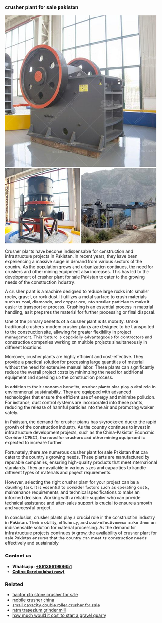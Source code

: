 <h3>crusher plant for sale pakistan</h3><img src='1708497472.jpg' alt=''><p>Crusher plants have become indispensable for construction and infrastructure projects in Pakistan. In recent years, they have been experiencing a massive surge in demand from various sectors of the country. As the population grows and urbanization continues, the need for crushers and other mining equipment also increases. This has led to the development of crusher plant for sale Pakistan to cater to the growing needs of the construction industry.</p><p>A crusher plant is a machine designed to reduce large rocks into smaller rocks, gravel, or rock dust. It utilizes a metal surface to crush materials, such as coal, diamonds, and copper ore, into smaller particles to make it easier to transport or process. Crushing is an essential process in material handling, as it prepares the material for further processing or final disposal.</p><p>One of the primary benefits of a crusher plant is its mobility. Unlike traditional crushers, modern crusher plants are designed to be transported to the construction site, allowing for greater flexibility in project management. This feature is especially advantageous for contractors and construction companies working on multiple projects simultaneously in different locations.</p><p>Moreover, crusher plants are highly efficient and cost-effective. They provide a practical solution for processing large quantities of material without the need for extensive manual labor. These plants can significantly reduce the overall project costs by minimizing the need for additional equipment and speeding up the construction process.</p><p>In addition to their economic benefits, crusher plants also play a vital role in environmental sustainability. They are equipped with advanced technologies that ensure the efficient use of energy and minimize pollution. For instance, dust control systems are incorporated into these plants, reducing the release of harmful particles into the air and promoting worker safety.</p><p>In Pakistan, the demand for crusher plants has skyrocketed due to the rapid growth of the construction industry. As the country continues to invest in infrastructure development projects, such as the China-Pakistan Economic Corridor (CPEC), the need for crushers and other mining equipment is expected to increase further.</p><p>Fortunately, there are numerous crusher plant for sale Pakistan that can cater to the country's growing needs. These plants are manufactured by reputable companies, ensuring high-quality products that meet international standards. They are available in various sizes and capacities to handle different types of materials and project requirements.</p><p>However, selecting the right crusher plant for your project can be a daunting task. It is essential to consider factors such as operating costs, maintenance requirements, and technical specifications to make an informed decision. Working with a reliable supplier who can provide technical assistance and after-sales support is crucial to ensure a smooth and successful project.</p><p>In conclusion, crusher plants play a crucial role in the construction industry in Pakistan. Their mobility, efficiency, and cost-effectiveness make them an indispensable solution for material processing. As the demand for infrastructure projects continues to grow, the availability of crusher plant for sale Pakistan ensures that the country can meet its construction needs effectively and sustainably.</p><h3>Contact us</h3><ul><li><strong>Whatsapp:&nbsp;<a href="https://wa.me/8613661969651">+8613661969651</a></strong></li><li><a href="https://swt.shibang-china.com/?git&amp;zhl&amp;crusher plant for sale pakistan"><strong>Online Service(chat now)</strong></a></li></ul><h3>Related</h3><ul><li><a href='tractor pto stone crusher for sale.md'>tractor pto stone crusher for sale</a></li><li><a href='mobile crusher china.md'>mobile crusher china</a></li><li><a href='small capacity double roller crusher for sale.md'>small capacity double roller crusher for sale</a></li><li><a href='mtm trapezium grinder mill.md'>mtm trapezium grinder mill</a></li><li><a href='how much would it cost to start a gravel quarry.md'>how much would it cost to start a gravel quarry</a></li></ul>